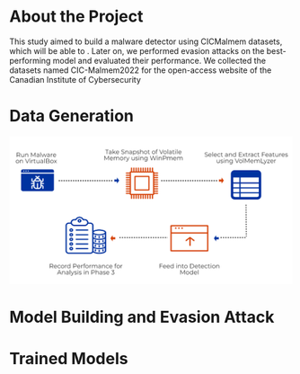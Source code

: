 # About the Project
This study aimed to build a malware detector using CICMalmem datasets, which will be able to . Later on, we performed evasion attacks on the best-performing model and evaluated their performance. We collected the datasets named CIC-Malmem2022 for the open-access website of the Canadian Institute of Cybersecurity 


# Data Generation 
![Screenshot](datasetgeneration.png)


# Model Building and Evasion Attack

# Trained Models 
